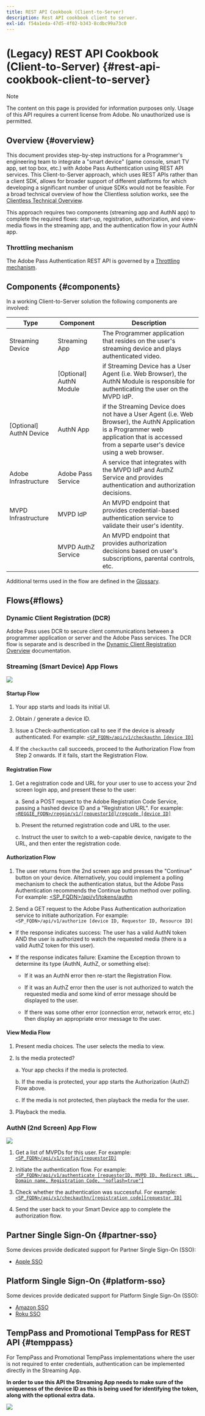 ```yaml
---
title: REST API Cookbook (Client-to-Server)
description: Rest API cookbook client to server.
exl-id: f54a1eda-47d5-4f02-b343-8cdbc99a73c0
---
```

# (Legacy) REST API Cookbook (Client-to-Server) {#rest-api-cookbook-client-to-server}

>[!NOTE]
>
>The content on this page is provided for information purposes only. Usage of this API requires a current license from Adobe. No unauthorized use is permitted.


## Overview {#overview}

This document provides step-by-step instructions for a Programmer's engineering team to integrate a "smart device" (game console, smart TV app, set top box, etc.) with Adobe Pass Authentication using REST API services. This Client-to-Server approach, which uses REST APIs rather than a client SDK, allows for broader support of different platforms for which developing a significant number of unique SDKs would not be feasible. For a broad technical overview of how the Clientless solution works, see the [Clientless Technical Overview](/help/authentication/integration-guide-programmers/legacy/rest-api-v1/rest-api-overview.md).


This approach requires two components (streaming app and AuthN app) to complete the required flows: start-up, registration, authorization, and view-media flows in the streaming app, and the authentication flow in your AuthN app.

### Throttling mechanism

The Adobe Pass Authentication REST API is governed by a [Throttling mechanism](/help/authentication/integration-guide-programmers/throttling-mechanism.md).

## Components {#components}

In a working Client-to-Server solution the following components are involved:

 

| Type | Component | Description |
| --- | --- | --- |
| Streaming Device | Streaming App | The Programmer application that resides on the user's streaming device and plays authenticated video. |
| | \[Optional\] AuthN Module | if Streaming Device has a User Agent (i.e. Web Browser), the AuthN Module is responsible for authenticating the user on the MVPD IdP. |
| \[Optional\] AuthN Device | AuthN App | if the Streaming Device does not have a User Agent (i.e. Web Browser), the AuthN Application is a Programmer web application that is accessed from a separte user's device using a web browser. |
| Adobe Infrastructure | Adobe Pass Service | A service that integrates with the MVPD IdP and AuthZ Service and provides authentication and authorization decisions. |
|  MVPD Infrastructure | MVPD IdP | An MVPD endpoint that provides credential-based authentication service to validate their user's identity. | 
| | MVPD AuthZ Service | An MVPD endpoint that provides authorization decisions based on user's subscriptions, parental controls, etc. |

 

Additional terms used in the flow are defined in the [Glossary](/help/authentication/kickstart/glossary.md).

## Flows{#flows}

### Dynamic Client Registration (DCR)

Adobe Pass uses DCR to secure client communications between a programmer application or server and the Adobe Pass services. The DCR flow is separate and is described in the [Dynamic Client Registration Overview](../../../rest-apis/rest-api-dcr/dynamic-client-registration-overview.md) documentation.


### Streaming  (Smart Device) App Flows

![](../../../../assets/smart-device-app-flow.png)

#### Startup Flow

1.  Your app starts and loads its initial UI.

2.  Obtain / generate a device ID.

3.  Issue a Check-authentication call to see if the device is already authenticated.  For example: [`<SP_FQDN>/api/v1/checkauthn [device ID]`](/help/authentication/integration-guide-programmers/legacy/rest-api-v1/apis/check-authentication-token.md)

4.  If the `checkauthn` call succeeds, proceed to the Authorization Flow from Step 2 onwards.  If it fails, start the Registration Flow.

 

#### Registration Flow

1.  Get a registration code and URL for your user to use to access your 2nd screen login app, and present these to the user:
    
    a.  Send a POST request to the Adobe Registration Code Service, passing a hashed device ID and a "Registration URL".  For example: [`<REGGIE_FQDN>/reggie/v1/[requestorId]/regcode [device ID]`](/help/authentication/integration-guide-programmers/legacy/rest-api-v1/apis/registration-code-request.md)
    
    b.  Present the returned registration code and URL to the user.
    
    c.  Instruct the user to switch to a web-capable device, navigate to the URL, and then enter the registration code.

 

#### Authorization Flow

1.  The user returns from the 2nd screen app and presses the "Continue" button on your device. Alternatively, you could implement a polling mechanism to check the authentication status, but the Adobe Pass Authentication recommends the Continue button method over polling. <!--(For information on employing a "Continue" button versus polling the Adobe Pass Authentication backend server, see the Clientless Technical Overview: Managing 2nd-Screen Workflow Transition.)--> For example: [\<SP\_FQDN\>/api/v1/tokens/authn](/help/authentication/integration-guide-programmers/legacy/rest-api-v1/apis/retrieve-authentication-token.md)

2.  Send a GET request to the Adobe Pass Authentication authorization service to initiate authorization. For example: `<SP_FQDN>/api/v1/authorize [device ID, Requestor ID, Resource ID]`

<!-- end list -->

* If the response indicates success: The user has a valid AuthN token AND the user is authorized to watch the requested media (there is a valid AuthZ token for this user).

* If the response indicates failure: Examine the Exception thrown to determine its type (AuthN, AuthZ, or something else):
  
  * If it was an AuthN error then re-start the Registration Flow.

  * If it was an AuthZ error then the user is not authorized to watch the requested media and some kind of error message should be displayed to the user.

  * If there was some other error (connection error, network error, etc.) then display an appropriate error message to the user.

 

#### View Media Flow

1.  Present media choices. The user selects the media to view.

2.  Is the media protected?
    
    a.  Your app checks if the media is protected.
    
    b.  If the media is protected, your app starts the Authorization
        (AuthZ) Flow above.
    
    c.  If the media is not protected, then playback the media for the
        user.

3.  Playback the media.


### AuthN (2nd Screen) App Flow

![](../../../../assets/secnd-screen-authn-flow.png)

1.  Get a list of MVPDs for this user. For example: [`<SP_FQDN>/api/v1/config/[requestorID]`](/help/authentication/integration-guide-programmers/legacy/rest-api-v1/apis/provide-mvpd-list.md)

1.  Initiate the authentication flow.  For example: [`<SP_FQDN>/api/v1/authenticate [requestorID, MVPD ID, Redirect URL, Domain name, Registration Code, "noflash=true"]`](/help/authentication/integration-guide-programmers/legacy/rest-api-v1/apis/initiate-authentication.md)

1.  Check whether the authentication was successful. For example:[`<SP_FQDN>/api/v1/checkauthn/[registration code][requestor ID]`](/help/authentication/integration-guide-programmers/legacy/rest-api-v1/apis/check-authentication-token.md)

1.  Send the user back to your Smart Device app to complete the authorization flow.

## Partner Single Sign-On {#partner-sso}

Some devices provide dedicated support for Partner Single Sign-On (SSO):

* [Apple SSO](/help/authentication/integration-guide-programmers/legacy/sso-access/apple-sso-cookbook-rest-api-v1.md)

## Platform Single Sign-On {#platform-sso}

Some devices provide dedicated support for Platform Single Sign-On (SSO):

* [Amazon SSO](../../sso-access/amazon-sso-cookbook-rest-api-v1.md)
* [Roku SSO](../../../features-standard/sso-access/platform-sso/roku-single-sign-on/roku-sso-overview.md)

## TempPass and Promotional TempPass for REST API {#temppass}

For TempPass and Promotional TempPass implementations where the user is not required to enter credentials, authentication can be implemented directly in the Streaming App.

**In order to use this API the Streaming App needs to make sure of the uniqueness of the device ID as this is being used for identifying the token, along with the optional extra data.**


![](../../../../assets/temp-pass-promo-temppass.png)
